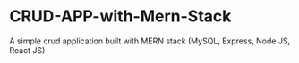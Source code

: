 # CRUD-APP-with-Mern-Stack
A simple crud application built with MERN stack (MySQL, Express, Node JS, React JS)
